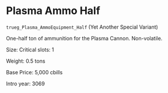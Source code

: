 # Plasma Ammo Half

`trueg_Plasma_AmmoEquipment_Half` (Yet Another Special Variant)

One-half ton of ammunition for the Plasma Cannon. Non-volatile.

Size: Critical slots: 1

Weight: 0.5 tons

Base Price: 5,000 cbills

Intro year: 3069


